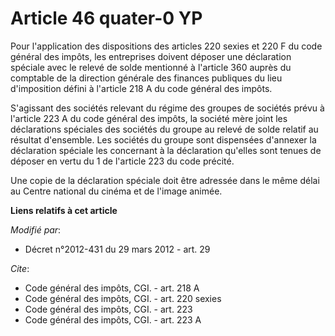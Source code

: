 # Article 46 quater-0 YP

Pour l'application des dispositions des articles 220 sexies et 220 F du code général des impôts, les entreprises doivent
déposer une déclaration spéciale avec le relevé de solde mentionné à l'article 360 auprès du comptable de la direction
générale des finances publiques du lieu d'imposition défini à l'article 218 A du code général des impôts. 

S'agissant des sociétés relevant du régime des groupes de sociétés prévu à l'article 223 A du code général des impôts, la
société mère joint les déclarations spéciales des sociétés du groupe au relevé de solde relatif au résultat d'ensemble. Les
sociétés du groupe sont dispensées d'annexer la déclaration spéciale les concernant à la déclaration qu'elles sont tenues de
déposer en vertu du 1 de l'article 223 du code précité. 

Une copie de la déclaration spéciale doit être adressée dans le même délai au Centre national du cinéma et de l'image animée.

**Liens relatifs à cet article**

_Modifié par_:

  - Décret n°2012-431  du 29 mars 2012 - art. 29

_Cite_:

  - Code général des impôts, CGI. - art. 218 A
  - Code général des impôts, CGI. - art. 220 sexies
  - Code général des impôts, CGI. - art. 223
  - Code général des impôts, CGI. - art. 223 A

